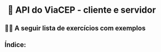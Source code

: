 <h1 align="center">🎉 API do ViaCEP - cliente e servidor</h1>

## 👩‍💻 A seguir lista de exercícios com exemplos 

## Índice:

